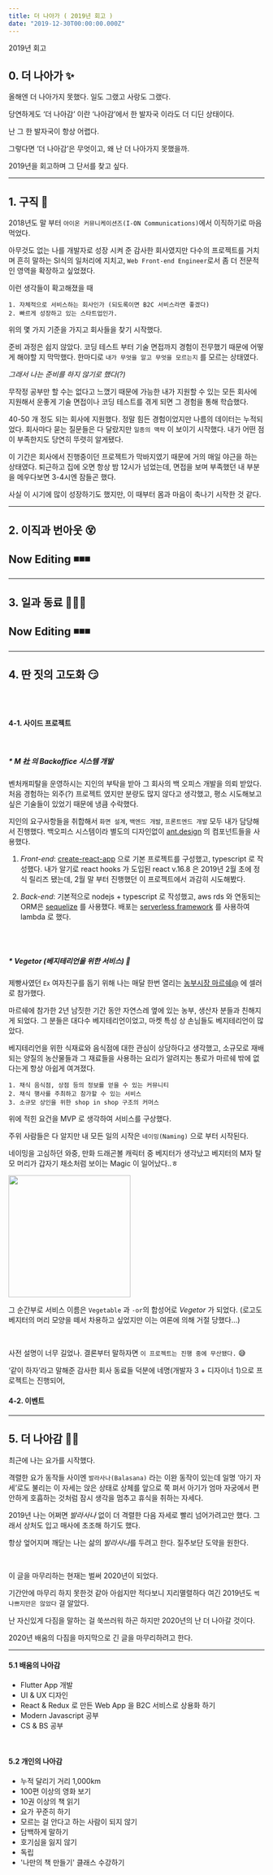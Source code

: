 ```yaml
---
title: 더 나아가 ( 2019년 회고 )
date: "2019-12-30T00:00:00.000Z"
---
```

2019년 회고

<!-- more -->

## 0. 더 나아가 ✨
 
 
올해엔 더 나아가지 못했다. 일도 그랬고 사랑도 그랬다. 

당연하게도 ‘더 나아감’ 이란 ‘나아감’에서 한 발자국 이라도 더 디딘 상태이다. 

난 그 한 발자국이 항상 어렵다.  

그렇다면 ‘더 나아감’은 무엇이고, 왜 난 더 나아가지 못했을까. 

2019년을 회고하며 그 단서를 찾고 싶다.
  
 
 ***
 
## 1. 구직 🧐
 
2018년도 말 부터 `아이온 커뮤니케이션즈(I-ON Communications)`에서 이직하기로 마음 먹었다. 
  
아무것도 없는 나를 개발자로 성장 시켜 준 감사한 회사였지만
다수의 프로젝트를 거치며 흔히 말하는 SI식의 일처리에 지치고, `Web Front-end Engineer`로서 좀 더 전문적인 영역을 확장하고 싶었졌다. 
  
이런 생각들이 확고해졌을 때

    1. 자체적으로 서비스하는 회사인가 (되도록이면 B2C 서비스라면 좋겠다)
    2. 빠르게 성장하고 있는 스타트업인가.

위의 몇 가지 기준을 가지고 회사들을 찾기 시작했다.

준비 과정은 쉽지 않았다. 코딩 테스트 부터 기술 면접까지 경험이 전무했기 때문에 어떻게 해야할 지 막막했다. 한마디로 `내가 무엇을 알고 무엇을 모르는지` 를 모르는 상태였다.

*그래서 나는 준비를 하지 않기로 했다(?)*

무작정 공부만 할 수는 없다고 느꼈기 때문에 가능한 내가 지원할 수 있는 모든 회사에 지원해서 운좋게 기술 면접이나 코딩 테스트를 겪게 되면 그 경험을 통해 학습했다.

40-50 개 정도 되는 회사에 지원했다. 정말 힘든 경험이었지만 나름의 데이터는 누적되었다. 회사마다 묻는 질문들은 다 달랐지만 `일종의 맥락` 이 보이기 시작했다. 내가 어떤 점이 부족한지도 당연히 뚜렷히 알게됐다. 

이 기간은 회사에서 진행중이던 프로젝트가 막바지였기 때문에 거의 매일 야근을 하는 상태였다. 퇴근하고 집에 오면 항상 밤 12시가 넘었는데, 면접을 보며 부족했던 내 부분을 메우다보면 3-4시엔 잠들곤 했다.
 
사실 이 시기에 많이 성장하기도 했지만, 이 때부터 몸과 마음이 축나기 시작한 것 같다.




  

 ***
 
## 2. 이직과 번아웃 😵

## Now Editing ◾️◾️◾️

***
 
## 3. 일과 동료 👨‍👨‍👧 

## Now Editing ◾️◾️◾️

***

## 4. 딴 짓의 고도화 😏

<br />
<br />

#### 4-1. 사이드 프로젝트

<br />

##### * *M 社 의 Backoffice 시스템 개발*

벤처캐피탈을 운영하시는 지인의 부탁을 받아 그 회사의 백 오피스 개발을 의뢰 받았다.
처음 경험하는 외주(?) 프로젝트 였지만 분량도 많지 않다고 생각했고, 평소 시도해보고 싶은 기술들이 있었기 때문에 냉큼 수락했다. 

지인의 요구사항들을 취합해서 `화면 설계`, `백엔드 개발`, `프론트엔드 개발` 모두 내가 담당해서 진행했다. 백오피스 시스템이라 별도의 디자인없이 [ant.design](https://ant.design/) 의 컴포넌트들을 사용했다.

1. *Front-end*: 
[create-react-app](https://create-react-app.dev/) 으로 기본 프로젝트를 구성했고, 
typescript 로 작성했다. 
내가 알기로 react hooks 가 도입된 react v.16.8 은 2019년 2월 초에 정식 릴리즈 됐는데, 
2월 말 부터 진행했던 이 프로젝트에서 과감히 시도해봤다.
    
2. *Back-end*: 
기본적으로 nodejs + typescript 로 작성했고, 
aws rds 와 연동되는 ORM은 [sequelize](https://sequelize.org/) 를 사용했다.
배포는 [serverless framework](https://serverless.com/) 를 사용하여 lambda 로 했다.

<br />    
<br />    
    
##### * *Vegetor (베지테리언을 위한 서비스) 🥦* 

제빵사였던  <small>Ex</small> 여자친구를 돕기 위해 
나는 매달 한번 열리는 [농부시장 마르쉐@](http://www.marcheat.net/) 에 셀러로 참가했다.

마르쉐에 참가한 2년 남짓한 기간 동안 자연스레 옆에 있는 농부, 생산자 분들과 친해지게 되었다.
그 분들은 대다수 베지테리언이었고, 마켓 특성 상 손님들도 베지테리언이 많았다.

베지테리언을 위한 식재료와 음식점에 대한 관심이 상당하다고 생각했고, 소규모로 재배되는 양질의 농산물들과 그 재료들을 사용하는 요리가 알려지는 통로가 마르쉐 밖에 없다는게 항상 아쉽게 여겨졌다.

    1. 채식 음식점, 상점 등의 정보를 얻을 수 있는 커뮤니티
    2. 채식 행사를 주최하고 참가할 수 있는 서비스
    3. 소규모 상인을 위한 shop in shop 구조의 커머스

위에 적힌 요건을 MVP 로 생각하여 서비스를 구상했다.

주위 사람들은 다 알지만 내 모든 일의 시작은 `네이밍(Naming)` 으로 부터 시작된다.

네이밍을 고심하던 와중, 만화 드래곤볼 캐릭터 중 베지터가 생각났고
베지터의 M자 탈모 머리가 갑자기 채소처럼 보이는 Magic 이 일어났다..ㅎ

<img src="http://cfile212.uf.daum.net/image/272D6C44575CE9AF3672A6" alt="" style="width: 240px;" />

그 순간부로 서비스 이름은 `Vegetable` 과 `-or`의 합성어로 *Vegetor*  가 되었다. 
(로고도 베지터의 머리 모양을 떼서 차용하고 싶었지만 이는 여론에 의해 거절 당했다…)

<br />

사전 설명이 너무 길었나. 결론부터 말하자면 `이 프로젝트는 진행 중에 무산됐다.` 😅

‘같이 하자’라고 말해준 감사한 회사 동료들 덕분에 네명(개발자 3 + 디자이너 1)으로 프로젝트는 진행되어, 


#### 4-2. 이벤트 
***

## 5. 더 나아감 🧘🏻

최근에 나는 요가를 시작했다.

격렬한 요가 동작들 사이엔 `발라사나(Balasana)` 라는 이완 동작이 있는데 일명 ‘아기 자세’로도 불리는 이 자세는 앉은 상태로 
상체를 앞으로 쭉 펴서 아기가 엄마 자궁에서 편안하게 호흡하는 것처럼 잠시 생각을 멈추고 휴식을 취하는 자세다.

2019년 나는 어쩌면 *발라사나* 없이 더 격렬한 다음 자세로 빨리 넘어가려고만 했다. 
그래서 상처도 입고 매사에 초조해 하기도 했다.

항상 엎어지며 깨닫는 나는 삶의 *발라사나*를 두려고 한다. 질주보단 도약을 원한다.

<br />

이 글을 마무리하는 현재는 벌써 2020년이 되었다. 

기간안에 마무리 하지 못한것 같아 아쉽지만 적다보니 
지리멸렬하다 여긴 2019년도 `썩 나쁘지만은 않았다` 걸 알았다.

난 자신있게 다짐을 말하는 걸 쑥쓰러워 하곤 하지만
2020년의 난 더 나아갈 것이다.

2020년 배움의 다짐을 마지막으로 긴 글을 마무리하려고 한다.

***

#### 5.1 배움의 나아감

* Flutter App 개발
* UI & UX 디자인
* React & Redux 로 만든 Web App 을 B2C 서비스로 상용화 하기
* Modern Javascript 공부
* CS & BS 공부

<br />

#### 5.2 개인의 나아감

* 누적 달리기 거리 1,000km
* 100편 이상의 영화 보기
* 10권 이상의 책 읽기
* 요가 꾸준히 하기
* 모르는 걸 안다고 하는 사람이 되지 않기
* 담백하게 말하기
* 호기심을 잃지 않기
* 독립
* '나만의 책 만들기' 클래스 수강하기
